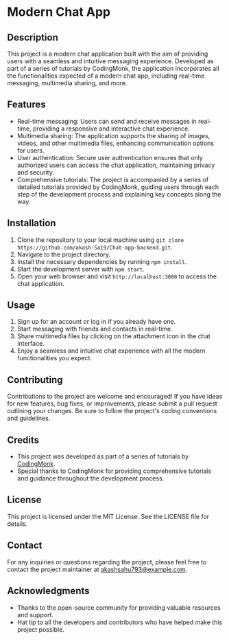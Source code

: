 # Modern Chat App

## Description

This project is a modern chat application built with the aim of providing users with a seamless and intuitive messaging experience. Developed as part of a series of tutorials by CodingMonk, the application incorporates all the functionalities expected of a modern chat app, including real-time messaging, multimedia sharing, and more.

## Features

- Real-time messaging: Users can send and receive messages in real-time, providing a responsive and interactive chat experience.
- Multimedia sharing: The application supports the sharing of images, videos, and other multimedia files, enhancing communication options for users.
- User authentication: Secure user authentication ensures that only authorized users can access the chat application, maintaining privacy and security.
- Comprehensive tutorials: The project is accompanied by a series of detailed tutorials provided by CodingMonk, guiding users through each step of the development process and explaining key concepts along the way.

## Installation

1. Clone the repository to your local machine using `git clone https://github.com/akash-Sa19/Chat-app-backend.git`.
2. Navigate to the project directory.
3. Install the necessary dependencies by running `npm install`.
4. Start the development server with `npm start`.
5. Open your web browser and visit `http://localhost:3000` to access the chat application.

## Usage

1. Sign up for an account or log in if you already have one.
2. Start messaging with friends and contacts in real-time.
3. Share multimedia files by clicking on the attachment icon in the chat interface.
4. Enjoy a seamless and intuitive chat experience with all the modern functionalities you expect.

## Contributing

Contributions to the project are welcome and encouraged! If you have ideas for new features, bug fixes, or improvements, please submit a pull request outlining your changes. Be sure to follow the project's coding conventions and guidelines.

## Credits

- This project was developed as part of a series of tutorials by [CodingMonk](https://www.youtube.com/watch?v=bSbHeUrUPwQ&list=PLdLUE-L26MMbXYkddCi6Cb1jy5dKczosk&index=1).
- Special thanks to CodingMonk for providing comprehensive tutorials and guidance throughout the development process.

## License

This project is licensed under the MIT License. See the LICENSE file for details.

## Contact

For any inquiries or questions regarding the project, please feel free to contact the project maintainer at akashsahu793@example.com.

## Acknowledgments

- Thanks to the open-source community for providing valuable resources and support.
- Hat tip to all the developers and contributors who have helped make this project possible.
